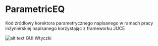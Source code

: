 # ParametricEQ
Kod źródłowy korektora parametrycznego napisanego w ramach pracy inżynierskiej napisanego korzystając z frameworku JUCE

![alt text](https://i.ibb.co/VHVYFg9/obraz-2021-12-30-221003.png)
GUI Wtyczki
